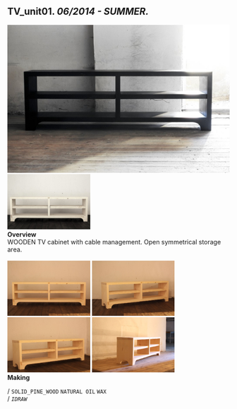 
## TV_unit01. _06/2014 - SUMMER._  
![TV_unit01](/projects/TV_unit01/100.jpg)<a href="https://ewwgene.github.io/projects/TV_unit01/101.jpg"><img src="/projects/TV_unit01/101.jpg" height="125"></a>   
**Overview**  
WOODEN TV cabinet with cable management. Open symmetrical storage area.  
<br>
<a href="https://ewwgene.github.io/projects/TV_unit01/Making/IMG_1516.jpg"><img src="/projects/TV_unit01/Making/IMG_1516.jpg" height="125"></a> <a href="https://ewwgene.github.io/projects/TV_unit01/Making/IMG_1518.jpg"><img src="/projects/TV_unit01/Making/IMG_1518.jpg" height="125"></a> <a href="https://ewwgene.github.io/projects/TV_unit01/Making/IMG_1520.jpg"><img src="/projects/TV_unit01/Making/IMG_1520.jpg" height="125"></a> <a href="https://ewwgene.github.io/projects/TV_unit01/Making/IMG_1527.jpg"><img src="/projects/TV_unit01/Making/IMG_1527.jpg" height="125"></a>   
**Making**  
  
/
`SOLID_PINE_WOOD` `NATURAL OIL` `WAX`   
/
_`IDRAW`_   
<br>

